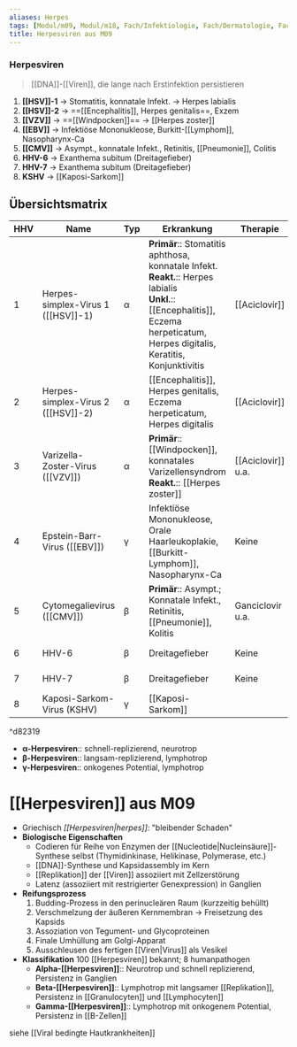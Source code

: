 ```yaml
---
aliases: Herpes
tags: [Modul/m09, Modul/m18, Fach/Infektiologie, Fach/Dermatologie, Fach/Infektiologie/Erreger/Viren]
title: Herpesviren aus M09
---
```

### Herpesviren
> [[DNA]]-[[Viren]], die lange nach Erstinfektion persistieren
1. **[[HSV]]-1** → Stomatitis, konnatale Infekt. → Herpes labialis
2. **[[HSV]]-2** → ==[[Encephalitis]], Herpes genitalis==, Exzem
3. **[[VZV]]** → ==[[Windpocken]]== → [[Herpes zoster]]
4. **[[EBV]]** → Infektiöse Mononukleose, Burkitt-[[Lymphom]], Nasopharynx-Ca
5. **[[CMV]]** → Asympt., konnatale Infekt., Retinitis, [[Pneumonie]], Colitis
6. **HHV-6** → Exanthema subitum (Dreitagefieber)
7. **HHV-7** → Exanthema subitum (Dreitagefieber)
8. **KSHV** → [[Kaposi-Sarkom]]

## Übersichtsmatrix
HHV|Name|Typ|Erkrankung|Therapie|Besonderheit
-|-|-|-|-|-
1|Herpes-simplex-Virus 1 ([[HSV]]-1)|α|**Primär**:: Stomatitis aphthosa, konnatale Infekt.<br>**Reakt.**:: Herpes labialis<br>**Unkl.**:: [[Encephalitis]], Eczema herpeticatum, Herpes digitalis, Keratitis, Konjunktivitis|[[Aciclovir]]|Lebenslange Persistenz in Ganglien
2|Herpes-simplex-Virus 2 ([[HSV]]-2)|α|[[Encephalitis]], Herpes genitalis, Eczema herpeticatum, Herpes digitalis|[[Aciclovir]]|Lebenslange Persistenz in Ganglien
3|Varizella-Zoster-Virus ([[VZV]])|α|**Primär**:: [[Windpocken]], konnatales Varizellensyndrom<br>**Reakt.**:: [[Herpes zoster]]|[[Aciclovir]] u.a.|Lebenslange Persistenz in Ganglien
4|Epstein-Barr-Virus ([[EBV]])|γ|Infektiöse Mononukleose, Orale Haarleukoplakie, [[Burkitt-Lymphom]], Nasopharynx-Ca|Keine|Onkogen
5|Cytomegalievirus ([[CMV]])|β|**Primär**:: Asympt.; Konnatale Infekt., Retinitis, [[Pneumonie]], Kolitis|Ganciclovir u.a.|"Eulenaugen-Zellen"
6|HHV-6|β|Dreitagefieber|Keine|Durchseuchung >95%
7|HHV-7|β|Dreitagefieber|Keine|Durchseuchung >95%
8|Kaposi-Sarkom-Virus (KSHV)|γ|[[Kaposi-Sarkom]]

^d82319

- **α-Herpesviren**:: schnell-replizierend, neurotrop
- **β-Herpesviren**:: langsam-replizierend, lymphotrop
- **γ-Herpesviren**:: onkogenes Potential, lymphotrop

# [[Herpesviren]] aus M09

- Griechisch *[[Herpesviren|herpes]]*: "bleibender Schaden"
- **Biologische Eigenschaften**
    - Codieren für Reihe von Enzymen der [[Nucleotide|Nucleinsäure]]-Synthese selbst (Thymidinkinase, Helikinase, Polymerase, etc.)
    - [[DNA]]-Synthese und Kapsidassembly im Kern
    - [[Replikation]] der [[Viren]] assoziiert mit Zellzerstörung
    - Latenz (assoziiert mit restrigierter Genexpression) in Ganglien
- **Reifungsprozess**
    1. Budding-Prozess in den perinucleären Raum (kurzzeitig behüllt)
    2. Verschmelzung der äußeren Kernmembran → Freisetzung des Kapsids
    3. Assoziation von Tegument- und Glycoproteinen
    4. Finale Umhüllung am Golgi-Apparat
    5. Ausschleusen des fertigen [[Viren|Virus]] als Vesikel
- **Klassifikation** 
100 [[Herpesviren]] bekannt; 8 humanpathogen
    - **Alpha-[[Herpesviren]]**:: Neurotrop und schnell replizierend, Persistenz in Ganglien
    - **Beta-[[Herpesviren]]**:: Lymphotrop mit langsamer [[Replikation]], Persistenz in [[Granulocyten]] und [[Lymphocyten]]
    - **Gamma-[[Herpesviren]]**:: Lymphotrop mit onkogenem Potential, Persistenz in [[B-Zellen]]
	
	
siehe [[Viral bedingte Hautkrankheiten]]
